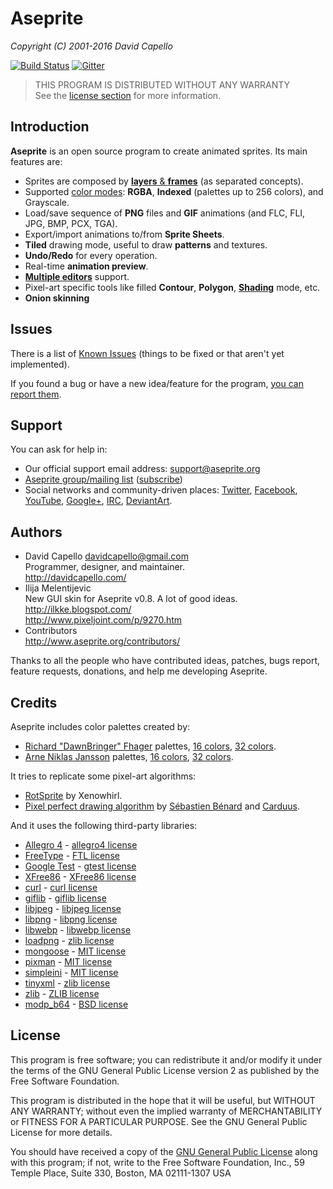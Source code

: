 # Aseprite
*Copyright (C) 2001-2016 David Capello*

[![Build Status](https://travis-ci.org/aseprite/aseprite.svg)](https://travis-ci.org/aseprite/aseprite)
[![Gitter](https://badges.gitter.im/Join%20Chat.svg)](https://gitter.im/aseprite/aseprite?utm_source=badge&utm_medium=badge&utm_campaign=pr-badge&utm_content=badge)

> THIS PROGRAM IS DISTRIBUTED WITHOUT ANY WARRANTY<br/>
> See the [license section](#license) for more information.

## Introduction

**Aseprite** is an open source program to create animated sprites.
Its main features are:

* Sprites are composed by [**layers** &amp; **frames**](http://www.aseprite.org/docs/timeline/) (as separated concepts).
* Supported [color modes](http://www.aseprite.org/docs/color/): **RGBA**, **Indexed** (palettes up to 256
  colors), and Grayscale.
* Load/save sequence of **PNG** files and **GIF** animations (and
  FLC, FLI, JPG, BMP, PCX, TGA).
* Export/import animations to/from **Sprite Sheets**.
* **Tiled** drawing mode, useful to draw **patterns** and textures.
* **Undo/Redo** for every operation.
* Real-time **animation preview**.
* [**Multiple editors**](http://www.aseprite.org/docs/workspace/#drag-and-drop-tabs) support.
* Pixel-art specific tools like filled **Contour**, **Polygon**, [**Shading**](http://www.aseprite.org/docs/shading/) mode, etc.
* **Onion skinning**

## Issues

There is a list of
[Known Issues](https://github.com/aseprite/aseprite/issues) (things
to be fixed or that aren't yet implemented).

If you found a bug or have a new idea/feature for the program,
[you can report them](https://github.com/aseprite/aseprite/issues/new).

## Support

You can ask for help in:

* Our official support email address: [support@aseprite.org](mailto:support@aseprite.org)
* [Aseprite group/mailing list](http://groups.google.com/group/aseprite-discuss) ([subscribe](mailto:aseprite-discuss+subscribe@googlegroups.com))
* Social networks and community-driven places:
  [Twitter](https://twitter.com/aseprite/),
  [Facebook](https://facebook.com/aseprite/),
  [YouTube](https://www.youtube.com/user/aseprite),
  [Google+](https://plus.google.com/+AsepriteOrg/posts),
  [IRC](http://webchat.freenode.net/?channels=aseprite),
  [DeviantArt](https://aseprite.deviantart.com/).

## Authors

* David Capello [davidcapello@gmail.com](mailto:davidcapello@gmail.com) <br />
  Programmer, designer, and maintainer. <br />
  http://davidcapello.com/
* Ilija Melentijevic <br />
  New GUI skin for Aseprite v0.8. A lot of good ideas. <br />
  http://ilkke.blogspot.com/ <br />
  http://www.pixeljoint.com/p/9270.htm
* Contributors <br />
  http://www.aseprite.org/contributors/

Thanks to all the people who have contributed ideas, patches, bugs
report, feature requests, donations, and help me developing Aseprite.

## Credits

Aseprite includes color palettes created by:

* [Richard "DawnBringer" Fhager](http://pixeljoint.com/p/23821.htm) palettes, [16 colors](http://pixeljoint.com/forum/forum_posts.asp?TID=12795),  [32 colors](http://pixeljoint.com/forum/forum_posts.asp?TID=16247).
* [Arne Niklas Jansson](http://androidarts.com/) palettes, [16 colors](http://androidarts.com/palette/16pal.htm), [32 colors](http://wayofthepixel.net/index.php?topic=15824.msg144494).

It tries to replicate some pixel-art algorithms:

* [RotSprite](http://forums.sonicretro.org/index.php?showtopic=8848&st=15&p=159754&#entry159754) by Xenowhirl.
* [Pixel perfect drawing algorithm](http://deepnight.net/pixel-perfect-drawing/) by [Sébastien Bénard](https://twitter.com/deepnightfr) and [Carduus](https://twitter.com/CarduusHimself/status/420554200737935361).

And it uses the following third-party libraries:

* [Allegro 4](http://alleg.sourceforge.net/) - [allegro4 license](https://github.com/aseprite/aseprite/tree/master/docs/licenses/allegro4-LICENSE.txt)
* [FreeType](http://www.freetype.org/) - [FTL license](https://github.com/aseprite/aseprite/tree/master/docs/licenses/FTL.txt)
* [Google Test](https://github.com/google/googletest) - [gtest license](https://github.com/aseprite/aseprite/tree/master/docs/licenses/gtest-LICENSE.txt)
* [XFree86](http://www.x.org/) - [XFree86 license](https://github.com/aseprite/aseprite/tree/master/docs/licenses/XFree86-LICENSE.txt)
* [curl](http://curl.haxx.se/) - [curl license](https://github.com/aseprite/aseprite/tree/master/docs/licenses/curl-LICENSE.txt)
* [giflib](http://sourceforge.net/projects/giflib/) - [giflib license](https://github.com/aseprite/aseprite/tree/master/docs/licenses/giflib-LICENSE.txt)
* [libjpeg](http://www.ijg.org/) - [libjpeg license](https://github.com/aseprite/aseprite/tree/master/docs/licenses/libjpeg-LICENSE.txt)
* [libpng](http://www.libpng.org/pub/png/) - [libpng license](https://github.com/aseprite/aseprite/tree/master/docs/licenses/libpng-LICENSE.txt)
* [libwebp](https://developers.google.com/speed/webp/) - [libwebp license](https://chromium.googlesource.com/webm/libwebp/+/master/COPYING)
* [loadpng](http://tjaden.strangesoft.net/loadpng/) - [zlib license](https://github.com/aseprite/aseprite/tree/master/docs/licenses/ZLIB.txt)
* [mongoose](https://github.com/valenok/mongoose) - [MIT license](https://github.com/valenok/mongoose/blob/master/LICENSE)
* [pixman](http://www.pixman.org/) - [MIT license](http://cgit.freedesktop.org/pixman/plain/COPYING)
* [simpleini](https://github.com/aseprite/simpleini/) - [MIT license](https://github.com/aseprite/simpleini/blob/aseprite/LICENCE.txt)
* [tinyxml](http://www.sourceforge.net/projects/tinyxml) - [zlib license](https://github.com/aseprite/aseprite/tree/master/docs/licenses/ZLIB.txt)
* [zlib](http://www.gzip.org/zlib/) - [ZLIB license](https://github.com/aseprite/aseprite/tree/master/docs/licenses/ZLIB.txt)
* [modp_b64](https://github.com/aseprite/aseprite/tree/master/third_party/modp_b64/modp_b64.h) - [BSD license](https://github.com/aseprite/aseprite/tree/master/third_party/modp_b64/LICENSE)

## License

This program is free software; you can redistribute it and/or modify
it under the terms of the GNU General Public License version 2 as
published by the Free Software Foundation.

This program is distributed in the hope that it will be useful, but
WITHOUT ANY WARRANTY; without even the implied warranty of
MERCHANTABILITY or FITNESS FOR A PARTICULAR PURPOSE.  See the GNU
General Public License for more details.

You should have received a copy of the [GNU General Public License](docs/licenses/GPL.txt)
along with this program; if not, write to the Free Software
Foundation, Inc., 59 Temple Place, Suite 330, Boston, MA 02111-1307
USA
